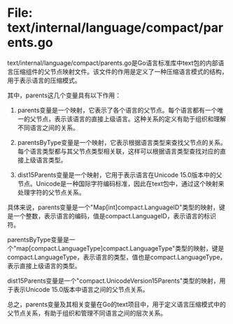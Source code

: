 # File: text/internal/language/compact/parents.go

text/internal/language/compact/parents.go是Go语言标准库中text包的内部语言压缩组件的父节点映射文件。该文件的作用是定义了一种压缩语言模式的结构，用于表示语言的压缩模式。

其中，parents这几个变量具有以下作用：

1. parents变量是一个映射，它表示了各个语言的父节点。每个语言都有一个唯一的父节点，表示该语言的直接上级语言。这种关系的定义有助于组织和理解不同语言之间的关系。

2. parentsByType变量是一个映射，它表示根据语言类型来查找父节点的关系。每个语言类型都与其父节点类型相关联，这样可以根据语言类型查找对应的直接上级语言类型。

3. dist15Parents变量是一个映射，它用于表示语言在Unicode 15.0版本中的父节点。Unicode是一种国际字符编码标准，因此在text包中，通过这个映射来处理字符的父节点关系。

具体来说，parents变量是一个"Map[int]compact.LanguageID"类型的映射，键是一个整数，表示语言的编码，值是compact.LanguageID，表示语言的标识符。

parentsByType变量是一个"map[compact.LanguageType]compact.LanguageType"类型的映射，键是compact.LanguageType，表示语言的类型，值也是compact.LanguageType，表示直接上级语言的类型。

dist15Parents变量是一个"compact.UnicodeVersion15Parents"类型的映射，用于表示Unicode 15.0版本中语言之间的父节点关系。

总之，parents变量及其相关变量在Go的text项目中，用于定义语言压缩模式中的父节点关系，有助于组织和管理不同语言之间的层次关系。

